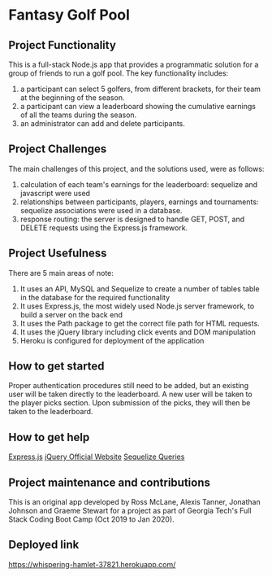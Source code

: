 # Fantasy Golf Pool

## Project Functionality

This is a full-stack Node.js app that provides a programmatic solution for a group of friends to run a golf pool. The key functionality includes:

1. a participant can select 5 golfers, from different brackets, for their team at the beginning of the season.
2. a participant can view a leaderboard showing the cumulative earnings of all the teams during the season.
3. an administrator can add and delete participants.

## Project Challenges

The main challenges of this project, and the solutions used, were as follows:

1. calculation of each team's earnings for the leaderboard: sequelize and javascript were used
2. relationships between participants, players, earnings and tournaments: sequelize associations were used in a database.
3. response routing: the server is designed to handle GET, POST, and DELETE requests using the Express.js framework.

## Project Usefulness

There are 5 main areas of note:

1. It uses an API, MySQL and Sequelize to create a number of tables table in the database for the required functionality
2. It uses Express.js, the most widely used Node.js server framework, to build a server on the back end
3. It uses the Path package to get the correct file path for HTML requests.
4. It uses the jQuery library including click events and DOM manipulation
5. Heroku is configured for deployment of the application

## How to get started

Proper authentication procedures still need to be added, but an existing user will be taken directly to the leaderboard. A new user will be taken to the player picks section. Upon submission of the picks, they will then be taken to the leaderboard.

## How to get help

[Express.js](https://expressjs.com/)
[jQuery Official Website](https://jquery.com/)
[Sequelize Queries](http://docs.sequelizejs.com/en/latest/docs/querying/)

## Project maintenance and contributions

This is an original app developed by Ross McLane, Alexis Tanner, Jonathan Johnson and Graeme Stewart for a project as part of Georgia Tech's Full Stack Coding Boot Camp (Oct 2019 to Jan 2020).

## Deployed link

https://whispering-hamlet-37821.herokuapp.com/
